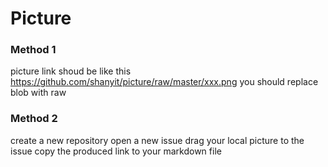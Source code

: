 # Picture
### Method 1
picture link shoud be like this  https://github.com/shanyit/picture/raw/master/xxx.png
you should replace blob with raw
### Method 2
create a new repository 
open a new issue
drag your local picture to the issue
copy the produced link to your markdown file
